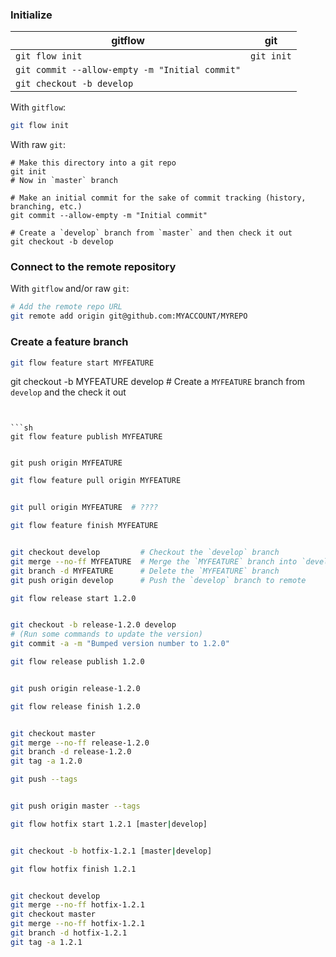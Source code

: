 ### Initialize

gitflow | git
--------|----
`git flow init` | `git init`
 | `git commit --allow-empty -m "Initial commit"`
 | `git checkout -b develop`

With `gitflow`:
```sh
git flow init
```

With raw `git`:
```
# Make this directory into a git repo
git init 
# Now in `master` branch

# Make an initial commit for the sake of commit tracking (history, branching, etc.)
git commit --allow-empty -m "Initial commit"

# Create a `develop` branch from `master` and then check it out
git checkout -b develop
```


### Connect to the remote repository

With `gitflow` and/or raw `git`:
```sh
# Add the remote repo URL
git remote add origin git@github.com:MYACCOUNT/MYREPO
```


### Create a feature branch


```sh
git flow feature start MYFEATURE
```

git checkout -b MYFEATURE develop  # Create a `MYFEATURE` branch from `develop` and the check it out
```


```sh
git flow feature publish MYFEATURE


git push origin MYFEATURE
```


```sh
git flow feature pull origin MYFEATURE


git pull origin MYFEATURE  # ????
```


```sh
git flow feature finish MYFEATURE


git checkout develop         # Checkout the `develop` branch
git merge --no-ff MYFEATURE  # Merge the `MYFEATURE` branch into `develop`. `--no-ff` creates a merge commit.
git branch -d MYFEATURE      # Delete the `MYFEATURE` branch
git push origin develop      # Push the `develop` branch to remote
```


```sh
git flow release start 1.2.0


git checkout -b release-1.2.0 develop
# (Run some commands to update the version)
git commit -a -m "Bumped version number to 1.2.0"
```


```sh
git flow release publish 1.2.0


git push origin release-1.2.0
```


```sh
git flow release finish 1.2.0


git checkout master
git merge --no-ff release-1.2.0
git branch -d release-1.2.0
git tag -a 1.2.0
```


```sh
git push --tags


git push origin master --tags
```


```sh
git flow hotfix start 1.2.1 [master|develop]


git checkout -b hotfix-1.2.1 [master|develop]
```


```sh
git flow hotfix finish 1.2.1


git checkout develop
git merge --no-ff hotfix-1.2.1
git checkout master
git merge --no-ff hotfix-1.2.1
git branch -d hotfix-1.2.1
git tag -a 1.2.1
```

